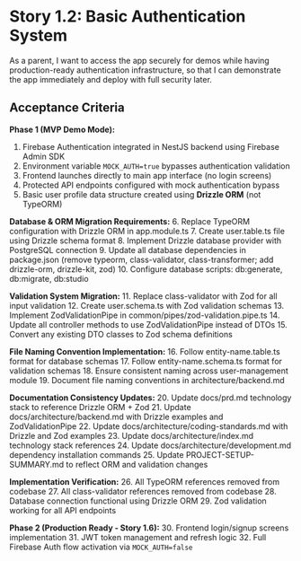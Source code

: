 # Story 1.2: Basic Authentication System

As a parent,
I want to access the app securely for demos while having production-ready authentication infrastructure,
so that I can demonstrate the app immediately and deploy with full security later.

## Acceptance Criteria

**Phase 1 (MVP Demo Mode):**
1. Firebase Authentication integrated in NestJS backend using Firebase Admin SDK
2. Environment variable `MOCK_AUTH=true` bypasses authentication validation
3. Frontend launches directly to main app interface (no login screens)
4. Protected API endpoints configured with mock authentication bypass
5. Basic user profile data structure created using **Drizzle ORM** (not TypeORM)

**Database & ORM Migration Requirements:**
6. Replace TypeORM configuration with Drizzle ORM in app.module.ts
7. Create user.table.ts file using Drizzle schema format
8. Implement Drizzle database provider with PostgreSQL connection
9. Update all database dependencies in package.json (remove typeorm, class-validator, class-transformer; add drizzle-orm, drizzle-kit, zod)
10. Configure database scripts: db:generate, db:migrate, db:studio

**Validation System Migration:**
11. Replace class-validator with Zod for all input validation
12. Create user.schema.ts with Zod validation schemas
13. Implement ZodValidationPipe in common/pipes/zod-validation.pipe.ts
14. Update all controller methods to use ZodValidationPipe instead of DTOs
15. Convert any existing DTO classes to Zod schema definitions

**File Naming Convention Implementation:**
16. Follow entity-name.table.ts format for database schemas
17. Follow entity-name.schema.ts format for validation schemas
18. Ensure consistent naming across user-management module
19. Document file naming conventions in architecture/backend.md

**Documentation Consistency Updates:**
20. Update docs/prd.md technology stack to reference Drizzle ORM + Zod
21. Update docs/architecture/backend.md with Drizzle examples and ZodValidationPipe
22. Update docs/architecture/coding-standards.md with Drizzle and Zod examples
23. Update docs/architecture/index.md technology stack references
24. Update docs/architecture/development.md dependency installation commands
25. Update PROJECT-SETUP-SUMMARY.md to reflect ORM and validation changes

**Implementation Verification:**
26. All TypeORM references removed from codebase
27. All class-validator references removed from codebase
28. Database connection functional using Drizzle ORM
29. Zod validation working for all API endpoints

**Phase 2 (Production Ready - Story 1.6):**
30. Frontend login/signup screens implementation
31. JWT token management and refresh logic
32. Full Firebase Auth flow activation via `MOCK_AUTH=false`

